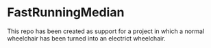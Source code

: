 # FastRunningMedian
This repo has been created as support for a project in which a normal wheelchair has been turned into an electrict wheelchair. 
